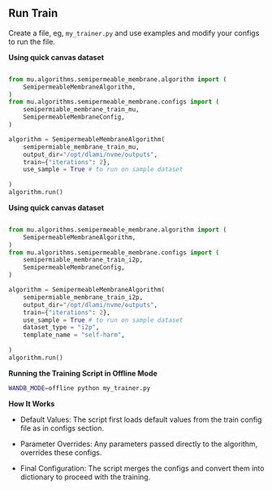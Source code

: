 ## Run Train
Create a file, eg, `my_trainer.py` and use examples and modify your configs to run the file.  


**Using quick canvas dataset**


```python

from mu.algorithms.semipermeable_membrane.algorithm import (
    SemipermeableMembraneAlgorithm,
)
from mu.algorithms.semipermeable_membrane.configs import (
    semipermiable_membrane_train_mu,
    SemipermeableMembraneConfig,
)

algorithm = SemipermeableMembraneAlgorithm(
    semipermiable_membrane_train_mu,
    output_dir="/opt/dlami/nvme/outputs",
    train={"iterations": 2},
    use_sample = True # to run on sample dataset
    
)
algorithm.run()
```

**Using quick canvas dataset**


```python

from mu.algorithms.semipermeable_membrane.algorithm import (
    SemipermeableMembraneAlgorithm,
)
from mu.algorithms.semipermeable_membrane.configs import (
    semipermiable_membrane_train_i2p,
    SemipermeableMembraneConfig,
)

algorithm = SemipermeableMembraneAlgorithm(
    semipermiable_membrane_train_i2p,
    output_dir="/opt/dlami/nvme/outputs",
    train={"iterations": 2},
    use_sample = True # to run on sample dataset
    dataset_type = "i2p",
    template_name = "self-harm",
    
)
algorithm.run()
```



**Running the Training Script in Offline Mode**

```bash
WANDB_MODE=offline python my_trainer.py
```

**How It Works** 
* Default Values: The script first loads default values from the train config file as in configs section.

* Parameter Overrides: Any parameters passed directly to the algorithm, overrides these configs.

* Final Configuration: The script merges the configs and convert them into dictionary to proceed with the training. 
